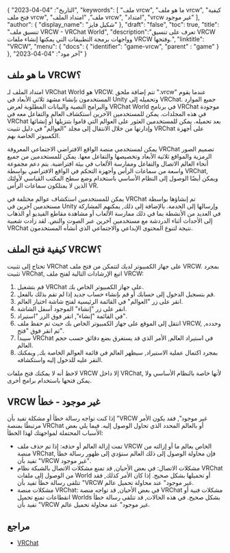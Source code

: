 {
"التاريخ": "04-04-2023",
  "keywords": [
"ملف vrcw",
"ما هو ملف vrcw",
"كيفية فتح ملف vrcw",
"ملف",
"امتداد الملف vrcw",
"امتداد",
"vrcw غير موجود"
],
  "author": {
"display_name": "شكيل فايز"
},
"draft": "false",
"toc": true,
"title": "تنسيق ملف VRCW - VRChat World",
  "description":"تعرف على تنسيق VRCW وواجهات برمجة التطبيقات التي يمكنها إنشاء ملفات VRCW وفتحها.",
"linktitle": "VRCW",
  "menu": {
    "docs": {
      "identifier": "game-vrcw",
"parent" : "game"
}
},
"آخر مود": "04-04-2023"
}

## ما هو ملف VRCW؟

امتداد الملف لـ VRChat World هو VRCW. تتم إضافة ملحق ".vrcw" عندما يقوم المستخدمون بإنشاء مشهد ثلاثي الأبعاد في Unity وتحميله إلى VRChat. جميع الموارد والبرامج النصية والبيانات المطلوبة لعرض VRChat World في برنامج VRChat موجودة في هذه المجلدات. يمكن للمستخدمين الآخرين استكشاف العالم والتفاعل معه في VRChat بعد تحميله. يمكن للمستخدمين العثور على العوالم التي قاموا بتنزيلها أو إنشائها وإدارتها من خلال الانتقال إلى مجلد "العوالم" في دليل تثبيت VRChat على أجهزة الكمبيوتر الخاصة بهم.

يمكن لمستخدمي منصة الواقع الافتراضي الاجتماعي المعروفة VRChat تصميم الصور الرمزية والمواقع ثلاثية الأبعاد وتخصيصها والتفاعل معها. يمكن للمستخدمين من جميع أنحاء العالم الاتصال والتفاعل وممارسة الألعاب في بيئة افتراضية. يتم دعم مجموعة واسعة من سماعات الرأس وأجهزة التحكم في الواقع الافتراضي بواسطة VRChat, ويمكن أيضًا الوصول إلى النظام الأساسي باستخدام وضع سطح المكتب القياسي لأولئك الذين لا يمتلكون سماعات الرأس VR.

يمكن للمستخدمين استكشاف عوالم مختلفة في VRChat تم إنشاؤها بواسطة مستخدمين آخرين في Unity وإرسالها إلى الخدمة. بالإضافة إلى ذلك, يمكنهم المشاركة في العديد من الأنشطة بما في ذلك ممارسة الألعاب أو مشاهدة مقاطع الفيديو أو الذهاب إلى الأحداث أثناء الدردشة مع مستخدمين آخرين عبر الصوت والنص. لقد زادت شعبية VRChat نتيجة لتنوع المحتوى الإبداعي والاجتماعي الذي أنشأه المستخدمون.

## كيفية فتح الملف VRCW؟

تحتاج إلى تثبيت VRChat على جهاز الكمبيوتر لديك لتتمكن من فتح ملف VRCW. بمجرد تثبيت VRChat, اتبع الإرشادات التالية لفتح ملف VRCW:

1. قم بتشغيل VRChat على جهاز الكمبيوتر الخاص بك.
2. قم بتسجيل الدخول إلى حسابك أو قم بإنشاء حساب جديد إذا لم تقم بذلك بالفعل.
3. انقر على زر "العوالم" في القائمة الرئيسية لفتح شاشة اختيار العالم.
4. انقر على زر "إنشاء" الموجود أسفل الشاشة.
5. في القائمة "إنشاء", انقر فوق الزر "استيراد".
6. انتقل إلى الموقع على جهاز الكمبيوتر الخاص بك حيث تم حفظ ملف VRCW, وحدده, ثم انقر فوق "فتح".
7. سيبدأ VRChat في استيراد العالم, الأمر الذي قد يستغرق بضع دقائق حسب حجم العالم.
8. بمجرد اكتمال عملية الاستيراد, سيظهر العالم في قائمة العوالم الخاصة بك, ويمكنك النقر عليه للدخول إليه واستكشافه.

لاحظ أنه لا يمكنك فتح ملفات VRCW إلا داخل VRChat, لأنها خاصة بالنظام الأساسي ولا يمكن فتحها باستخدام برامج أخرى.

## VRCW غير موجود - خطأ

إذا كنت تواجه رسالة خطأ أو مشكلة تفيد بأن "VRCW غير موجود", فقد يكون الأمر مرتبطًا بمنصة VRChat أو بالعالم المحدد الذي تحاول الوصول إليه. فيما يلي بعض الأسباب المحتملة لمواجهتك لهذا الخطأ:

- تمت إزالة العالم أو حذفه: إذا تم حذف ملف VRCW الخاص بعالم ما أو إزالته من منصة VRChat, فإن محاولة الوصول إلى ذلك العالم ستؤدي إلى ظهور رسالة خطأ تفيد بأن "VRCW غير موجود".
- مشكلات الاتصال: في بعض الأحيان, قد تمنع مشكلات الاتصال بالشبكة نظام VRChat من الوصول إلى ملفات World أو تحميلها بشكل صحيح. إذا كان الأمر كذلك, فقد تتلقى رسالة خطأ تفيد بأن "VRCW غير موجود" عند محاولة تحميل عالم.
- مشكلات منصة VRChat: في بعض الأحيان, قد تواجه منصة VRChat مشكلات فنية أو انقطاعات تمنع تحميل Worlds بشكل صحيح. في هذه الحالات, قد تتلقى رسالة خطأ تفيد بأن "VRCW غير موجود" عند محاولة تحميل عالم.

## مراجع
* [VRChat](https://en.wikipedia.org/wiki/VRChat)

